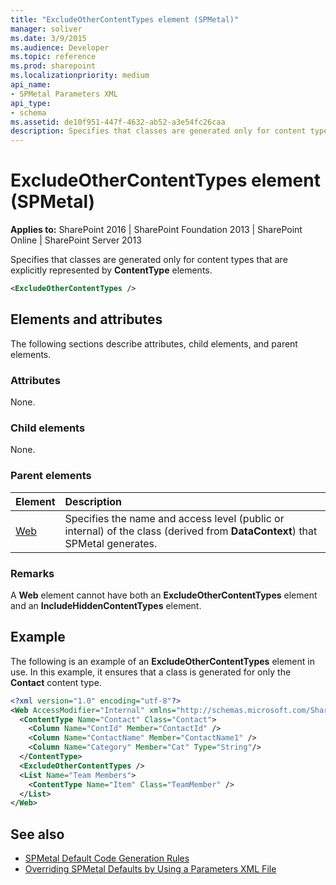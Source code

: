 ```yaml
---
title: "ExcludeOtherContentTypes element (SPMetal)"
manager: soliver
ms.date: 3/9/2015
ms.audience: Developer
ms.topic: reference
ms.prod: sharepoint
ms.localizationpriority: medium
api_name:
- SPMetal Parameters XML
api_type:
- schema
ms.assetid: de10f951-447f-4632-ab52-a3e54fc26caa
description: Specifies that classes are generated only for content types that are explicitly represented by ContentType elements.
---
```


# ExcludeOtherContentTypes element (SPMetal)

**Applies to:** SharePoint 2016 | SharePoint Foundation 2013 | SharePoint Online | SharePoint Server 2013
  
Specifies that classes are generated only for content types that are explicitly represented by **ContentType** elements.

```XML
<ExcludeOtherContentTypes />
```

## Elements and attributes

The following sections describe attributes, child elements, and parent elements.

### Attributes

None.
  
### Child elements

None.
  
### Parent elements

|**Element**|**Description**|
|:-----|:-----|
|[Web](web-spmetal.md) <br/> |Specifies the name and access level (public or internal) of the class (derived from **DataContext**) that SPMetal generates.  <br/> |
   
### Remarks

A **Web** element cannot have both an **ExcludeOtherContentTypes** element and an **IncludeHiddenContentTypes** element.
  
## Example

The following is an example of an **ExcludeOtherContentTypes** element in use. In this example, it ensures that a class is generated for only the **Contact** content type.
  
```XML
<?xml version="1.0" encoding="utf-8"?>
<Web AccessModifier="Internal" xmlns="http://schemas.microsoft.com/SharePoint/2009/spmetal">
  <ContentType Name="Contact" Class="Contact">
    <Column Name="ContId" Member="ContactId" />
    <Column Name="ContactName" Member="ContactName1" />
    <Column Name="Category" Member="Cat" Type="String"/>
  </ContentType>
  <ExcludeOtherContentTypes />
  <List Name="Team Members">
    <ContentType Name="Item" Class="TeamMember" />
  </List>
</Web>

```

## See also

- [SPMetal Default Code Generation Rules](https://msdn.microsoft.com/library/873ac65e-425e-40f3-9ef6-753d3cda1436%28Office.15%29.aspx)
- [Overriding SPMetal Defaults by Using a Parameters XML File](https://msdn.microsoft.com/library/209359b2-bd46-47b6-837d-3c0c2005cb19%28Office.15%29.aspx)

